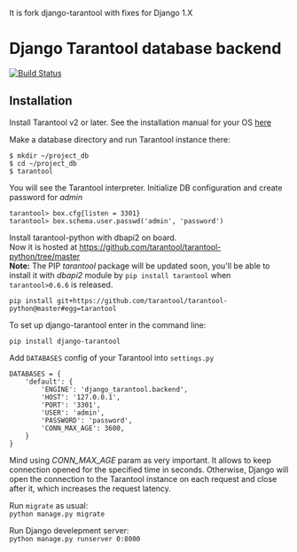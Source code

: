 It is fork django-tarantool with fixes for Django 1.X

# Django Tarantool database backend
[![Build Status](https://travis-ci.com/artembo/django-tarantool.svg?branch=master)](https://travis-ci.com/artembo/django-tarantool)

## Installation


Install Tarantool v2 or later. See the installation manual
for your OS [here](https://www.tarantool.io/en/download/)

Make a database directory and run Tarantool instance there:

```shell script
$ mkdir ~/project_db
$ cd ~/project_db
$ tarantool
```

You will see the Tarantool interpreter. Initialize DB 
configuration and create password for *admin*

```
tarantool> box.cfg{listen = 3301}
tarantool> box.schema.user.passwd('admin', 'password')
```

Install tarantool-python with dbapi2 on board.  
Now it is hosted at https://github.com/tarantool/tarantool-python/tree/master  
**Note:** The PIP *tarantool* package will be updated soon, you'll be able
to install it with *dbapi2* module by `pip install tarantool` when 
`tarantool>0.6.6` is released.

```
pip install git+https://github.com/tarantool/tarantool-python@master#egg=tarantool 
```

To set up django-tarantool enter in the command line: 
```
pip install django-tarantool
```

Add ``DATABASES`` config of your Tarantool into ``settings.py``
```
DATABASES = {
    'default': {
        'ENGINE': 'django_tarantool.backend',
        'HOST': '127.0.0.1',
        'PORT': '3301',
        'USER': 'admin',
        'PASSWORD': 'password',
        'CONN_MAX_AGE': 3600,
    }
}
```

Mind using *CONN_MAX_AGE* param as very important. 
It allows to keep connection opened for the specified time in seconds. 
Otherwise, Django will open the connection to the Tarantool instance on each request
and close after it, which increases the request latency.

Run `migrate` as usual:  
`python manage.py migrate`

Run Django develepment server:  
`python manage.py runserver 0:8000`
